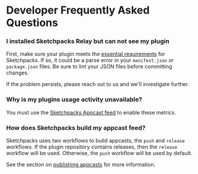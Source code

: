 # Developer Frequently Asked Questions

### I installed Sketchpacks Relay but can not see my plugin

First, make sure your plugin meets the [essential requirements](./publishing/essentials.md)
for Sketchpacks. If so, it could be a parse error in your `manifest.json` or `package.json` files.
Be sure to lint your JSON files before committing changes.

If the problem persists, please reach out to us and we'll investigate further.

### Why is my plugins usage activity unavailable?

You must use the [Sketchpacks Appcast feed](./publishing/appcast.md) to enable these metrics.

### How does Sketchpacks build my appcast feed?

Sketchpacks uses two workflows to build appcasts, the `push` and `release` workflows.
If the plugin repository contains releases, then the `release` workflow will be used.
Otherwise, the `push` workflow will be used by default.

See the section on [publishing appcasts](./publishing/appcast.md) for more information.

